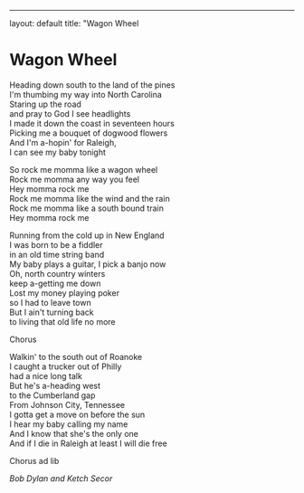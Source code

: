---
layout: default
title: "Wagon Wheel

# Wagon Wheel

Heading down south to the land of the pines  
I'm thumbing my way into North Carolina  
Staring up the road  
and pray to God I see headlights  
I made it down the coast in seventeen hours  
Picking me a bouquet of dogwood flowers  
And I'm a-hopin' for Raleigh,  
I can see my baby tonight  

So rock me momma like a wagon wheel  
Rock me momma any way you feel  
Hey momma rock me  
Rock me momma like the wind and the rain  
Rock me momma like a south bound train  
Hey momma rock me  

Running from the cold up in New England  
I was born to be a fiddler  
in an old time string band  
My baby plays a guitar, I pick a banjo now  
Oh, north country winters  
keep a-getting me down  
Lost my money playing poker  
so I had to leave town  
But I ain't turning back  
to living that old life no more  

Chorus 

Walkin' to the south out of Roanoke  
I caught a trucker out of Philly  
had a nice long talk  
But he's a-heading west  
to the Cumberland gap  
From Johnson City, Tennessee  
I gotta get a move on before the sun  
I hear my baby calling my name  
And I know that she's the only one  
And if I die in Raleigh at least I will die free  

Chorus ad lib  

*Bob Dylan and Ketch Secor*
